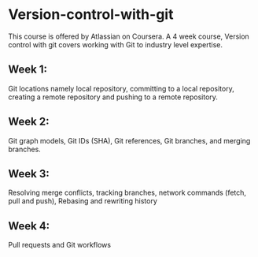 # Version-control-with-git

This course is offered by Atlassian on Coursera. A 4 week course, Version control with git covers working with Git to industry level expertise.

## Week 1:

Git locations namely local repository, committing to a local repository, creating a remote repository and pushing to a remote repository. 

## Week 2:

Git graph models, Git IDs (SHA), Git references, Git branches, and merging branches.

## Week 3:

Resolving merge conflicts, tracking branches, network commands (fetch, pull and push), Rebasing and rewriting history

## Week 4:

Pull requests and Git workflows
